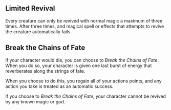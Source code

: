 ## Limited Revival
Every creature can only be revived with normal magic a maximum of three times. After three times, and magical spell or effects that attempts to revive the creature automatically fails. 



## Break the Chains of Fate
If your character would die, you can choose to *Break the Chains of Fate*. When you do so, your character is given one last burst of energy that reverberates along the strings of fate. 

When you choose to do this, you regain all of your actions points, and any action you take is treated as an automatic success. 

If you choose to *Break the Chains of Fate*, your character cannot be revived by any known magic or god.
